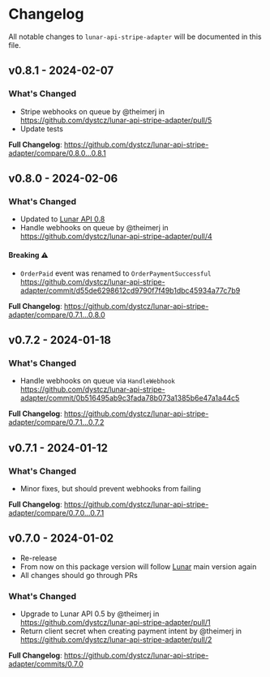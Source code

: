 # Changelog

All notable changes to `lunar-api-stripe-adapter` will be documented in this file.

## v0.8.1 - 2024-02-07

### What's Changed

* Stripe webhooks on queue by @theimerj in https://github.com/dystcz/lunar-api-stripe-adapter/pull/5
* Update tests

**Full Changelog**: https://github.com/dystcz/lunar-api-stripe-adapter/compare/0.8.0...0.8.1

## v0.8.0 - 2024-02-06

### What's Changed

* Updated to [Lunar API 0.8](https://github.com/dystcz/lunar-api)
* Handle webhooks on queue by @theimerj in https://github.com/dystcz/lunar-api-stripe-adapter/pull/4

#### Breaking ⚠️

* `OrderPaid` event was renamed to `OrderPaymentSuccessful` https://github.com/dystcz/lunar-api-stripe-adapter/commit/d55de6298612cd9790f7f49b1dbc45934a77c7b9

**Full Changelog**: https://github.com/dystcz/lunar-api-stripe-adapter/compare/0.7.1...0.8.0

## v0.7.2 - 2024-01-18

### What's Changed

* Handle webhooks on queue via `HandleWebhook` https://github.com/dystcz/lunar-api-stripe-adapter/commit/0b516495ab9c3fada78b073a1385b6e47a1a44c5

**Full Changelog**: https://github.com/dystcz/lunar-api-stripe-adapter/compare/0.7.1...0.7.2

## v0.7.1 - 2024-01-12

### What's Changed

* Minor fixes, but should prevent webhooks from failing

**Full Changelog**: https://github.com/dystcz/lunar-api-stripe-adapter/compare/0.7.0...0.7.1

## v0.7.0 - 2024-01-02

* Re-release
* From now on this package version will follow [Lunar](https://github.com/lunarphp/lunar) main version again
* All changes should go through PRs

### What's Changed

* Upgrade to Lunar API 0.5 by @theimerj in https://github.com/dystcz/lunar-api-stripe-adapter/pull/1
* Return client secret when creating payment intent by @theimerj in https://github.com/dystcz/lunar-api-stripe-adapter/pull/2

**Full Changelog**: https://github.com/dystcz/lunar-api-stripe-adapter/commits/0.7.0
